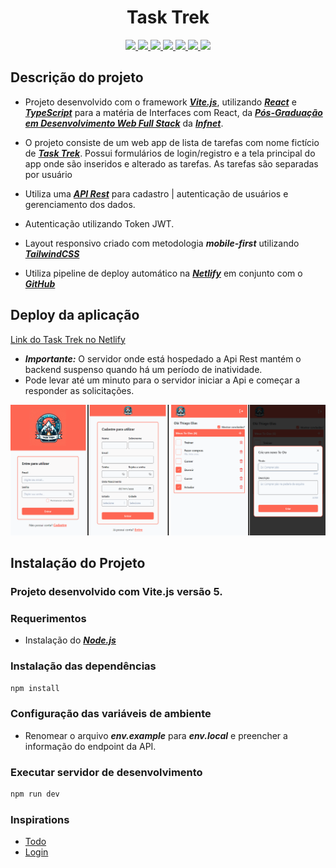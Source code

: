 <h1 align="center">Task Trek</h1> 

<p align="center">
<a href="https://vitejs.dev/">
  <img src="https://img.shields.io/badge/Vite-Framework-646CFF?style=for-the-badge&logo=vite" />
</a>
<a href="https://reactjs.org/">
  <img src="https://img.shields.io/badge/React-Library-61DAFB?style=for-the-badge&logo=react" />
</a>
<a href="https://www.typescriptlang.org">
<img src="https://img.shields.io/badge/TypeScript-Language-blue?style=for-the-badge&logo=typescript" />
</a>
<a href="https://tailwindcss.com/">
  <img src="https://img.shields.io/badge/Tailwind-CSS%20Framework-38B2AC?style=for-the-badge&logo=tailwind-css" />
</a>
<a href="https://github.com/colinhacks/zod">
  <img src="https://img.shields.io/badge/ShadCn%20ui-Component%20Library-fff?style=for-the-badge&logo=shadcnui&logoColor=%ffff&color=%233E67B1"/>
</a>
<a href="https://github.com/colinhacks/zod">
  <img src="https://img.shields.io/badge/Zod-Schema%20Validation-fff?style=for-the-badge&logo=zod&logoColor=%233E67B1&color=%233E67B1"/>
</a>
<a href="https://www.netlify.com/">
  <img src="https://img.shields.io/badge/Netlify-Deploy-00C7B7?style=for-the-badge&logo=netlify" />
</a>
</p>

 ## **Descrição do projeto**

- Projeto desenvolvido com o framework [***Vite.js***](https://vitejs.dev/), utilizando [***React***](https://react.dev/) e [***TypeScript***](https://www.typescriptlang.org/) para a matéria de Interfaces com React, da [***Pós-Graduação em Desenvolvimento Web Full Stack***](https://posgraduacao.infnet.edu.br/ead/pos-graduacao-desenvolvimento-web-full-stack/) da [***Infnet***](https://www.infnet.edu.br/infnet/home/).

- O projeto consiste de um web app de lista de tarefas com nome fictício de [***Task Trek***](https://main--telias-todo.netlify.app). Possui formulários de login/registro e a tela principal do app onde são inseridos e alterado as tarefas. As tarefas são separadas por usuário

- Utiliza uma [***API Rest***](https://github.com/thiagoelias99/nest-template-todo) para cadastro | autenticação de usuários e gerenciamento dos dados.

- Autenticação utilizando Token JWT.

- Layout responsivo criado com metodologia ***mobile-first*** utilizando [***TailwindCSS***](https://tailwindcss.com/)

- Utiliza pipeline de deploy automático na [***Netlify***](https://www.netlify.com/) em conjunto com o [***GitHub***](https://github.com/)

## **Deploy da aplicação**
[Link do Task Trek no Netlify](https://main--telias-todo.netlify.app)
- ***Importante:*** O servidor onde está hospedado a Api Rest mantém o backend suspenso quando há um período de inatividade.
- Pode levar até um minuto para o servidor iniciar a Api e começar a responder as solicitações.

<p align="center">
<img src="./utils/screens.png" width="720px"/>
</p>

## **Instalação do Projeto**
### **Projeto desenvolvido com Vite.js versão 5.**

### **Requerimentos**
- Instalação do [***Node.js***](https://nodejs.org/en)

### **Instalação das dependências**
```bash
npm install
```

### **Configuração das variáveis de ambiente**
- Renomear o arquivo ***env.example*** para ***env.local*** e preencher a informação do endpoint da API.

### **Executar servidor de desenvolvimento**
```bash
npm run dev 
```

### Inspirations
- [Todo](https://www.figma.com/community/file/1287029163993360080/simple-todo-list-design?searchSessionId=ls3vp8xq-j4s3l7yh8el)
- [Login](https://www.figma.com/community/file/1098926234598800271/simple-dashboard-login-page?searchSessionId=ls3w1tup-kw6l8uff4w)